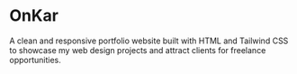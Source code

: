 # OnKar
A clean and responsive portfolio website built with HTML and Tailwind CSS to showcase my web design projects and attract clients for freelance opportunities.
